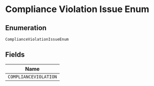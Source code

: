 
# Compliance Violation Issue Enum

## Enumeration

`ComplianceViolationIssueEnum`

## Fields

| Name |
|  --- |
| `COMPLIANCEVIOLATION` |

